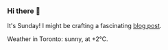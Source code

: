 ### Hi there :wave:

It's Sunday! I might be crafting a fascinating [blog post](https://www.benjaminwuethrich.dev).

Weather in Toronto: sunny, at +2°C.

